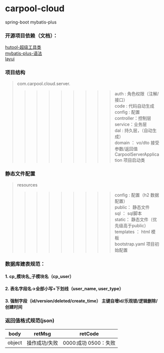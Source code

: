 # carpool-cloud
spring-boot  mybatis-plus  

### 开源项目依赖（文档）：  
[hutool-超级工具类](https://www.hutool.cn/docs/)  
[mybatis-plus-语法](https://baomidou.gitee.io/mybatis-plus-doc/#/quick-start)  
[layui](https://github.com/sentsin/layui/)  

### 项目结构
>com.carpool.cloud.server.  
>>>>>>>>>auth : 角色权限（注解/接口）  
>>>>>>>>>code : 代码自动生成  
>>>>>>>>>config : 配置  
>>>>>>>>>controller：控制层  
>>>>>>>>>service：业务层    
>>>>>>>>>dal : 持久层，（自动生成）  
>>>>>>>>>domain ： vo/dto  接受参数/返回值  
>>>>>>>>>CarpoolServerApplication 项目启动类  

### 静态文件配置
>resources
>>>>>>>>>config : 配置（h2 数据配置）  
>>>>>>>>>public： 静态文件  
>>>>>>>>>sql ： sql脚本  
>>>>>>>>>static： 静态文件（优先级高于public）  
>>>>>>>>>templates ： html 模板  
>>>>>>>>>bootstrap.yaml  项目初始配置  

### 数据库建表规范：  
#### 1. cp_模块名_子模块名（cp_user）
#### 2. 表名字段名->全部小写+下划线（user_name, user_type）
#### 3. 强制字段（id/version/deleted/create_time）  主键自增id/乐观锁/逻辑删除/创建时间

### 返回值格式规范(json)
| body | retMsg | retCode  |   
| - | :-: | :-: |  
|  object | 操作成功/失败 | 0000:成功 0500：失败  |  
 




